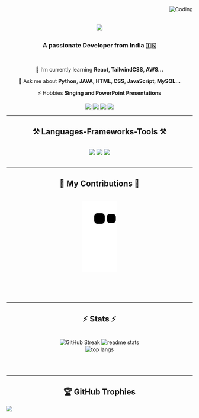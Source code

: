 <img align="right" src="https://komarev.com/ghpvc/?username=subhambiswalrony&label=Profile%20views&color=0e75b6&style=flat" alt="Coding" />
<h1 align="center">
    <img src="https://readme-typing-svg.herokuapp.com/?font=Righteous&size=35&center=true&vCenter=true&width=500&height=70&duration=4000&lines=Hi+There!+👋;+I'm+Subham+Biswal!;" />
</h1>

<h3 align="center">A passionate Developer from India 🇮🇳</h3>

<br/>

<div align="center">
 
 
 🌱 I’m currently learning **React, TailwindCSS, AWS...**

💬 Ask me about **Python, JAVA, HTML, CSS, JavaScript, MySQL...**

⚡ Hobbies **Singing and PowerPoint Presentations**

</div>
 
<div align="center"> 
  <a href="mailto:biswalsubhamrony@gmail.com">
    <img src="https://img.shields.io/badge/Gmail-333333?style=for-the-badge&logo=gmail&logoColor=red" />
  </a>
  <a href="https://www.linkedin.com/in/subham-biswal/" target="_blank">
    <img src="https://img.shields.io/badge/LinkedIn-0077B5?style=for-the-badge&logo=linkedin&logoColor=white" target="_blank" />
  </a>
  <a href="https://www.instagram.com/subhambiswal_rony/?hl=en" target="_blank"><img src="https://img.shields.io/badge/Instagram-E4405F?style=for-the-badge&logo=instagram&logoColor=white"/></a>
  <a href="https://biswalsubham.netlify.app/" target="_blank">
     <img src="https://img.shields.io/badge/Portfolio-FF5722?style=for-the-badge&logo=todoist&logoColor=white" target="_blank" /> <!-- sqlite, safari, google-chrome are other good icon options -->
  </a>
</div>

 <hr/>
 
<h2 align="center">⚒️ Languages-Frameworks-Tools ⚒️</h2>
<br/>
<div align="center">
    <img src="https://skillicons.dev/icons?i=react,html,css,vscode,github,figma,tailwind,git,django" />
    <img src="https://skillicons.dev/icons?i=nodejs,python,javascript,express,firebase,mongodb,c,java,nextjs,mysql,flask" />
    <img src="https://skillicons.dev/icons?i=idea,pycharm,sqlite,threejs,vite,windows,netlify,nextjs,npm,powershell" />
    <br>
</div>

<br/>
<hr/>

<div align="center">
  <h2>🐍 My Contributions 🐍</h2>
  <br>
  <img alt="snake eating my contributions" src="https://raw.githubusercontent.com/subhambiswalrony/subhambiswalrony/output/github-contribution-grid-snake.svg" />

  
  
  <br/><br/><br/>
</div>

<hr/>

<h2 align="center">⚡ Stats ⚡</h2>
<br>
<div align=center>
    <img src="https://streak-stats.demolab.com?user=subhambiswalrony&theme=react&border_radius=10" alt="GitHub Streak" />
  <img width=390 src="https://github-readme-stats.vercel.app/api?username=subhambiswalrony&count_private=true&show_icons=true&theme=react&rank_icon=github&border_radius=10" alt="readme stats" />
  <br/>
  <img width=325 align="center" src="https://github-readme-stats.vercel.app/api/top-langs/?username=subhambiswalrony&show_icons=true&locale=en&layout=compact&theme=react&border_radius=10&size_weight=0.5&count_weight=0.5&exclude_repo=github-readme-stats" alt="top langs" />
</div>

<br/><br/>


<hr/>

<div>
    <h2 align="center">🏆 GitHub Trophies</h2>
    <img src="https://github-profile-trophy.vercel.app/?username=subhambiswalrony&theme=default&no-frame=false&no-bg=true&margin-w=4"/>
</div>

